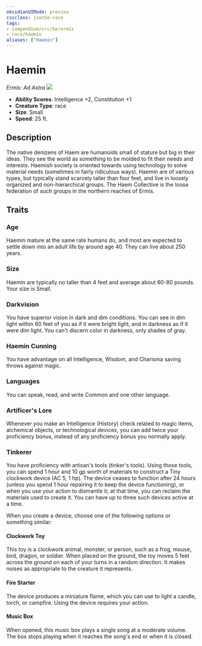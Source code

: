 ```yaml
---
obsidianUIMode: preview
cssclass: json5e-race
tags:
- compendium/src/5e/ermis
- race/haemin
aliases: ["Haemin"]
---
```


# Haemin
*Ermis: Ad Astra*
![](https://lichfactory.com/assets/img/haemin.png#portrait)  

- **Ability Scores**: Intelligence +2, Constitution +1
- **Creature Type**: race
- **Size**: Small
- **Speed**: 25 ft.


## Description

The native denizens of Haem are humanoids small of stature but big in their ideas. They see the world as something to be molded to fit their needs and interests. Haemish society is oriented towards using technology to solve material needs (sometimes in fairly ridiculous ways). Haemin are of various types, but typically stand scarcely taller than four feet, and live in loosely organized and non-hierarchical groups. The Haem Collective is the loose federation of such groups in the northern reaches of Ermis.


## Traits

### Age

Haemin mature at the same rate humans do, and most are expected to settle down into an adult life by around age 40. They can live about 250 years.

### Size

Haemin are typically no taller than 4 feet and average about 60-80 pounds. Your size is Small.

### Darkvision

You have superior vision in dark and dim conditions. You can see in dim light within 60 feet of you as if it were bright light, and in darkness as if it were dim light. You can't discern color in darkness, only shades of gray.

### Haemin Cunning

You have advantage on all Intelligence, Wisdom, and Charisma saving throws against magic.

### Languages

You can speak, read, and write Common and one other language.

### Artificer's Lore

Whenever you make an Intelligence (History) check related to magic items, alchemical objects, or technological devices, you can add twice your proficiency bonus, instead of any proficiency bonus you normally apply.

### Tinkerer

You have proficiency with artisan's tools (tinker's tools). Using those tools, you can spend 1 hour and 10 gp worth of materials to construct a Tiny clockwork device (AC 5, 1 hp). The device ceases to function after 24 hours (unless you spend 1 hour repairing it to keep the device functioning), or when you use your action to dismantle it; at that time, you can reclaim the materials used to create it. You can have up to three such devices active at a time.

When you create a device, choose one of the following options or something similar:

#### Clockwork Toy

This toy is a clockwork animal, monster, or person, such as a frog, mouse, bird, dragon, or soldier. When placed on the ground, the toy moves 5 feet across the ground on each of your turns in a random direction. It makes noises as appropriate to the creature it represents.

#### Fire Starter

The device produces a miniature flame, which you can use to light a candle, torch, or campfire. Using the device requires your action.

#### Music Box

When opened, this music box plays a single song at a moderate volume. The box stops playing when it reaches the song's end or when it is closed.